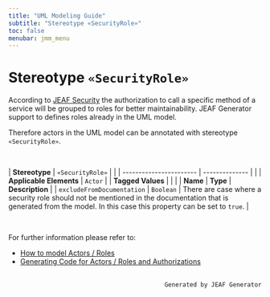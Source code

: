 ```yaml
---
title: "UML Modeling Guide"
subtitle: "Stereotype «SecurityRole»"
toc: false
menubar: jmm_menu
---
```


# Stereotype `«SecurityRole»`
According to [JEAF Security](https://anaptecs.atlassian.net/wiki/spaces/JEAF/pages/546210729) the authorization to call a specific method of a service will be grouped to roles for better maintainability. JEAF Generator support to defines roles already in the UML model.

Therefore actors in the UML model can be annotated with stereotype `«SecurityRole»`.

<br>

| **Stereotype**          | `«SecurityRole»` | |
| ----------------------- | -------------- | |
| **Applicable Elements** | `Actor`        |
| **Tagged Values**       |                       |                                                                                                                                                                                                          |
| **Name**                | **Type**              | **Description**                                                                                                                                                                                          |
| `excludeFromDocumentation`   | `Boolean` | There are case where a security role should not be mentioned in the documentation that is generated from the model. In this case this property can be set to `true`. |

<br>

For further information please refer to:
- [How to model Actors / Roles](/uml-modeling-guide/how-tos/how-to-model-security-roles)
- [Generating Code for Actors / Roles and Authorizations](/developer-guide/code-for-jeaf-security)


<br>

<div style="text-align: right"><code>Generated by JEAF Generator</code></div>

    